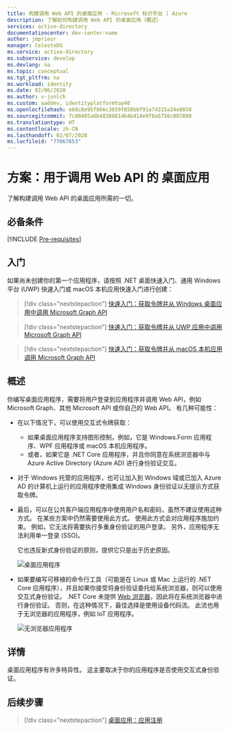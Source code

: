```yaml
---
title: 构建调用 Web API 的桌面应用 - Microsoft 标识平台 | Azure
description: 了解如何构建调用 Web API 的桌面应用（概述）
services: active-directory
documentationcenter: dev-center-name
author: jmprieur
manager: CelesteDG
ms.service: active-directory
ms.subservice: develop
ms.devlang: na
ms.topic: conceptual
ms.tgt_pltfrm: na
ms.workload: identity
ms.date: 02/06/2020
ms.author: v-junlch
ms.custom: aaddev, identityplatformtop40
ms.openlocfilehash: e68c8e95f866c3659f858bbf91a74315a24e8858
ms.sourcegitcommit: 7c80405a6b48380814b4b414e9f8a5756c007880
ms.translationtype: HT
ms.contentlocale: zh-CN
ms.lasthandoff: 02/07/2020
ms.locfileid: "77067653"
---
```

# <a name="scenario-desktop-app-that-calls-web-apis"></a>方案：用于调用 Web API 的 桌面应用

了解构建调用 Web API 的桌面应用所需的一切。

## <a name="prerequisites"></a>必备条件

[!INCLUDE [Pre-requisites](../../../includes/active-directory-develop-scenarios-prerequisites.md)]

## <a name="get-started"></a>入门

如果尚未创建你的第一个应用程序，请按照 .NET 桌面快速入门、通用 Windows 平台 (UWP) 快速入门或 macOS 本机应用快速入门进行创建：

> [!div class="nextstepaction"]
> [快速入门：获取令牌并从 Windows 桌面应用中调用 Microsoft Graph API](./quickstart-v2-windows-desktop.md)


> [!div class="nextstepaction"]
> [快速入门：获取令牌并从 UWP 应用中调用 Microsoft Graph API](./quickstart-v2-uwp.md)

> [!div class="nextstepaction"]
> [快速入门：获取令牌并从 macOS 本机应用调用 Microsoft Graph API](./quickstart-v2-ios.md)

## <a name="overview"></a>概述

你编写桌面应用程序，需要将用户登录到应用程序并调用 Web API，例如 Microsoft Graph、其他 Microsoft API 或你自己的 Web API。 有几种可能性：

- 在以下情况下，可以使用交互式令牌获取：

  - 如果桌面应用程序支持图形控制，例如，它是 Windows.Form 应用程序、WPF 应用程序或 macOS 本机应用程序。
  - 或者，如果它是 .NET Core 应用程序，并且你同意在系统浏览器中与 Azure Active Directory (Azure AD) 进行身份验证交互。

- 对于 Windows 托管的应用程序，也可让加入到 Windows 域或已加入 Azure AD 的计算机上运行的应用程序使用集成 Windows 身份验证以无提示方式获取令牌。
- 最后，可以在公共客户端应用程序中使用用户名和密码，虽然不建议使用这种方式。 在某些方案中仍然需要使用此方式。 使用此方式会对应用程序施加约束。 例如，它无法将需要执行多重身份验证的用户登录。 另外，应用程序无法利用单一登录 (SSO)。

  它也违反新式身份验证的原则，提供它只是出于历史原因。

  ![桌面应用程序](./media/scenarios/desktop-app.svg)

- 如果要编写可移植的命令行工具（可能是在 Linux 或 Mac 上运行的 .NET Core 应用程序），并且如果你接受将身份验证委托给系统浏览器，则可以使用交互式身份验证。 .NET Core 未提供 [Web 浏览器](https://aka.ms/msal-net-uses-web-browser)，因此将在系统浏览器中进行身份验证。 否则，在这种情况下，最佳选择是使用设备代码流。 此流也用于无浏览器的应用程序，例如 IoT 应用程序。

  ![无浏览器应用程序](./media/scenarios/device-code-flow-app.svg)

## <a name="specifics"></a>详情

桌面应用程序有许多特异性。 这主要取决于你的应用程序是否使用交互式身份验证。

## <a name="next-steps"></a>后续步骤

> [!div class="nextstepaction"]
> [桌面应用：应用注册](scenario-desktop-app-registration.md)

<!-- Update_Description: wording update -->